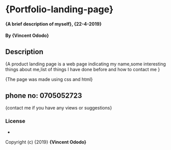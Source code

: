 # {Portfolio-landing-page}
#### {A brief description of myself}, {22-4-2019}
#### By **{Vincent Ododo}**
## Description
{A product landing page is a web page indicating my name,some interesting things about me,list of things I have done before and how to contact me
}


{The page was made using css and html}
## phone no: 0705052723
{contact me if you have any views or suggestions}
### License
*
Copyright (c) {2019} **{Vincent Ododo}**
  
